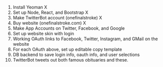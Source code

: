 1. Install Yeoman X
2. Set up Node, React, and Bootstrap X
3. Make TwitterBot account (onefinalstroke) X
4. Buy website (onefinalstroke.com) X
5. Make App Accounts on Twitter, Facebook, and Google
6. Set up website skin with login
7. Working OAuth links to Facebook, Twitter, Instagram, and GMail on the website
8. For each OAuth above, set up editable copy template
9. DB backend to save login info, oauth info, and user selections
10. TwitterBot tweets out both famous obituaries and these.
